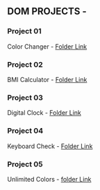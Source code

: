 ## DOM PROJECTS -

### Project 01 
 Color Changer - [Folder Link](https://github.com/imankitadas/JS-DOM-Showcase/tree/main/01-Color%20Changer)
 
### Project 02 
 BMI Calculator - [Folder Link](https://github.com/imankitadas/JS-DOM-Showcase/tree/main/02-BMI%20Calculator)

### Project 03 
 Digital Clock - [Folder Link](https://github.com/imankitadas/JS-DOM-Showcase/tree/main/03-Digital%20Clock)

### Project 04 
 Keyboard Check - [Folder Link](https://github.com/imankitadas/JS-DOM-Showcase/tree/main/05-Keyboard%20Check)   


### Project 05 
 Unlimited Colors - [folder Link](https://github.com/imankitadas/JS-DOM-Showcase/tree/main/05-Unlimited%20Colors)
 